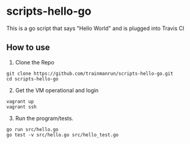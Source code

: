 # scripts-hello-go

This is a go script that says "Hello World" and is plugged into Travis CI

## How to use
1. Clone the Repo
```
git clone https://github.com/trainmanrun/scripts-hello-go.git
cd scripts-hello-go
```
2. Get the VM operational and login
```
vagrant up
vagrant ssh
```
3. Run the program/tests.
```
go run src/hello.go 
go test -v src/hello.go src/hello_test.go
```
